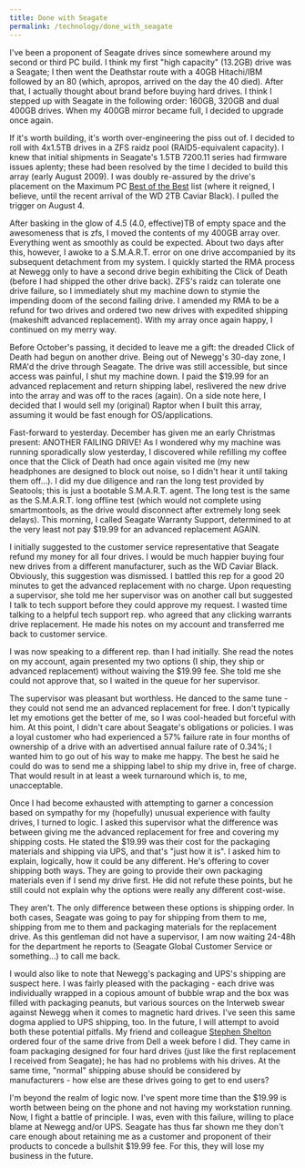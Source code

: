 ```yaml
---
title: Done with Seagate
permalink: /technology/done_with_seagate
---
```

I've been a proponent of Seagate drives since somewhere around my second or third PC build. I think my first "high capacity" (13.2GB) drive was a Seagate; I then went the Deathstar route with a 40GB Hitachi/IBM followed by an 80 (which, apropos, arrived on the day the 40 died). After that, I actually thought about brand before buying hard drives. I think I stepped up with Seagate in the following order: 160GB, 320GB and dual 400GB drives. When my 400GB mirror became full, I decided to upgrade once again.

If it's worth building, it's worth over-engineering the piss out of. I decided to roll with 4x1.5TB drives in a ZFS raidz pool (RAID5-equivalent capacity). I knew that initial shipments in Seagate's 1.5TB 7200.11 series had firmware issues aplenty; these had been resolved by the time I decided to build this array (early August 2009). I was doubly re-assured by the drive's placement on the Maximum PC [Best of the Best][1] list (where it reigned, I believe, until the recent arrival of the WD 2TB Caviar Black). I pulled the trigger on August 4.

After basking in the glow of 4.5 (4.0, effective)TB of empty space and the awesomeness that is zfs, I moved the contents of my 400GB array over. Everything went as smoothly as could be expected. About two days after this, however, I awoke to a S.M.A.R.T. error on one drive accompanied by its subsequent detachment from my system. I quickly started the RMA process at Newegg only to have a second drive begin exhibiting the Click of Death (before I had shipped the other drive back). ZFS's raidz can tolerate one drive failure, so I immediately shut my machine down to stymie the impending doom of the second failing drive. I amended my RMA to be a refund for two drives and ordered two new drives with expedited shipping (makeshift advanced replacement). With my array once again happy, I continued on my merry way.

Before October's passing, it decided to leave me a gift: the dreaded Click of Death had begun on another drive. Being out of Newegg's 30-day zone, I RMA'd the drive through Seagate. The drive was still accessible, but since access was painful, I shut my machine down. I paid the $19.99 for an advanced replacement and return shipping label, reslivered the new drive into the array and was off to the races (again). On a side note here, I decided that I would sell my (original) Raptor when I built this array, assuming it would be fast enough for OS/applications.

Fast-forward to yesterday. December has given me an early Christmas present: ANOTHER FAILING DRIVE! As I wondered why my machine was running sporadically slow yesterday, I discovered while refilling my coffee once that the Click of Death had once again visited me (my new headphones are designed to block out noise, so I didn't hear it until taking them off...). I did my due diligence and ran the long test provided by Seatools; this is just a bootable S.M.A.R.T. agent. The long test is the same as the S.M.A.R.T. long offline test (which would not complete using smartmontools, as the drive would disconnect after extremely long seek delays). This morning, I called Seagate Warranty Support, determined to at the very least not pay $19.99 for an advanced replacement AGAIN.

I initially suggested to the customer service representative that Seagate refund my money for all four drives. I would be much happier buying four new drives from a different manufacturer, such as the WD Caviar Black. Obviously, this suggestion was dismissed. I battled this rep for a good 20 minutes to get the advanced replacement with no charge. Upon requesting a supervisor, she told me her supervisor was on another call but suggested I talk to tech support before they could approve my request. I wasted time talking to a helpful tech support rep. who agreed that any clicking warrants drive replacement. He made his notes on my account and transferred me back to customer service.

I was now speaking to a different rep. than I had initially. She read the notes on my account, again presented my two options (I ship, they ship or advanced replacement) without waiving the $19.99 fee. She told me she could not approve that, so I waited in the queue for her supervisor.

The supervisor was pleasant but worthless. He danced to the same tune - they could not send me an advanced replacement for free. I don't typically let my emotions get the better of me, so I was cool-headed but forceful with him. At this point, I didn't care about Seagate's obligations or policies. I was a loyal customer who had experienced a 57% failure rate in four months of ownership of a drive with an advertised annual failure rate of 0.34%; I wanted him to go out of his way to make me happy. The best he said he could do was to send me a shipping label to ship my drive in, free of charge. That would result in at least a week turnaround which is, to me, unacceptable.

Once I had become exhausted with attempting to garner a concession based on sympathy for my (hopefully) unusual experience with faulty drives, I turned to logic. I asked this supervisor what the difference was between giving me the advanced replacement for free and covering my shipping costs. He stated the $19.99 was their cost for the packaging materials and shipping via UPS, and that's "just how it is". I asked him to explain, logically, how it could be any different. He's offering to cover shipping both ways. They are going to provide their own packaging materials even if I send my drive first. He did not refute these points, but he still could not explain why the options were really any different cost-wise.

They aren't. The only difference between these options is shipping order. In both cases, Seagate was going to pay for shipping from them to me, shipping from me to them and packaging materials for the replacement drive. As this gentleman did not have a supervisor, I am now waiting 24-48h for the department he reports to (Seagate Global Customer Service or something...) to call me back.

I would also like to note that Newegg's packaging and UPS's shipping are suspect here. I was fairly pleased with the packaging - each drive was individually wrapped in a copious amount of bubble wrap and the box was filled with packaging peanuts, but various sources on the Interweb swear against Newegg when it comes to magnetic hard drives. I've seen this same dogma applied to UPS shipping, too. In the future, I will attempt to avoid both these potential pitfalls. My friend and colleague [Stephen Shelton][2] ordered four of the same drive from Dell a week before I did. They came in foam packaging designed for four hard drives (just like the first replacement I received from Seagate); he has had no problems with his drives. At the same time, "normal" shipping abuse should be considered by manufacturers - how else are these drives going to get to end users?

I'm beyond the realm of logic now. I've spent more time than the $19.99 is worth between being on the phone and not having my workstation running. Now, I fight a battle of principle. I was, even with this failure, willing to place blame at Newegg and/or UPS. Seagate has thus far shown me they don't care enough about retaining me as a customer and proponent of their products to concede a bullshit $19.99 fee. For this, they will lose my business in the future. </rant>

 [1]: http://www.maximumpc.com/best-of-the-best?page=1 "Maximum PC"
 [2]: http://blog.stephenashelton.com "Stephen Shelton"
